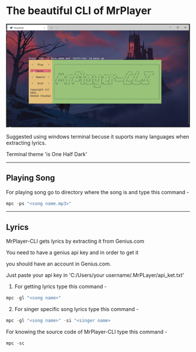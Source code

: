 # The beautiful CLI of MrPlayer

![player](assets/player.png)

Suggested using windows terminal becuse it suports
many languages when extracting lyrics.

Terminal theme 'is One Half Dark'

---

## Playing Song

For playing song go to directory where the song is and type this command -

```powershell
mpc -ps "<song name.mp3>"
```

---

## Lyrics
MrPlayer-CLI gets lyrics by extracting it from Genius.com

You need to have a genius api key and in order to get it

you should have an account in Genius.com.

Just paste your api key in 'C:/Users/your username/.MrPLayer/api_ket.txt'

1. For getting lyrics type this command -

```powershell
mpc -gl "<song name>"
```
2. For singer specific song lyrics type this command -

```powershell
mpc -gl "<song name>" -si "<singer name>
```

For knowing the source code of MrPlayer-CLI type this command -

```powershell
mpc -sc